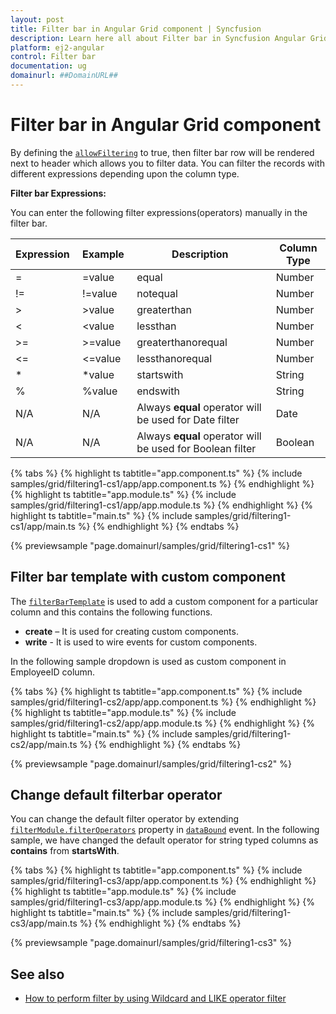 ```yaml
---
layout: post
title: Filter bar in Angular Grid component | Syncfusion
description: Learn here all about Filter bar in Syncfusion Angular Grid component of Syncfusion Essential JS 2 and more.
platform: ej2-angular
control: Filter bar 
documentation: ug
domainurl: ##DomainURL##
---
```


# Filter bar in Angular Grid component

By defining the [`allowFiltering`](https://ej2.syncfusion.com/angular/documentation/api/grid/#allowfiltering) to true, then filter bar row will be rendered next to header which allows you to filter data. You can filter the records with different expressions depending upon the column type.

**Filter bar Expressions:**

You can enter the following filter expressions(operators) manually in the filter bar.

Expression |Example |Description |Column Type
-----|-----|-----|-----
= |=value |equal |Number
!= |!=value |notequal |Number
> |>value |greaterthan |Number
< |<value |lessthan |Number
>= |>=value |greaterthanorequal |Number
<=|<=value|lessthanorequal |Number
* |*value |startswith |String
% |%value |endswith |String
N/A |N/A |Always **equal** operator will be used for Date filter |Date
N/A |N/A |Always **equal** operator will be used for Boolean filter |Boolean

{% tabs %}
{% highlight ts tabtitle="app.component.ts" %}
{% include samples/grid/filtering1-cs1/app/app.component.ts %}
{% endhighlight %}
{% highlight ts tabtitle="app.module.ts" %}
{% include samples/grid/filtering1-cs1/app/app.module.ts %}
{% endhighlight %}
{% highlight ts tabtitle="main.ts" %}
{% include samples/grid/filtering1-cs1/app/main.ts %}
{% endhighlight %}
{% endtabs %}
  
{% previewsample "page.domainurl/samples/grid/filtering1-cs1" %}

## Filter bar template with custom component

The [`filterBarTemplate`](https://ej2.syncfusion.com/angular/documentation/api/grid/column/#filterbartemplate) is used to add a custom component for a particular column and this contains the following functions.
* **create** – It is used for creating custom components.
* **write** - It is used to wire events for custom components.

In the following sample dropdown is used  as custom component in EmployeeID column.

{% tabs %}
{% highlight ts tabtitle="app.component.ts" %}
{% include samples/grid/filtering1-cs2/app/app.component.ts %}
{% endhighlight %}
{% highlight ts tabtitle="app.module.ts" %}
{% include samples/grid/filtering1-cs2/app/app.module.ts %}
{% endhighlight %}
{% highlight ts tabtitle="main.ts" %}
{% include samples/grid/filtering1-cs2/app/main.ts %}
{% endhighlight %}
{% endtabs %}
  
{% previewsample "page.domainurl/samples/grid/filtering1-cs2" %}

## Change default filterbar operator

You can change the default filter operator by extending [`filterModule.filterOperators`](https://ej2.syncfusion.com/angular/documentation/api/grid/filterSettings/#operators) property in [`dataBound`](https://ej2.syncfusion.com/angular/documentation/api/grid/#databound) event. In the following sample, we have changed the default operator for string typed columns as **contains** from **startsWith**.

{% tabs %}
{% highlight ts tabtitle="app.component.ts" %}
{% include samples/grid/filtering1-cs3/app/app.component.ts %}
{% endhighlight %}
{% highlight ts tabtitle="app.module.ts" %}
{% include samples/grid/filtering1-cs3/app/app.module.ts %}
{% endhighlight %}
{% highlight ts tabtitle="main.ts" %}
{% include samples/grid/filtering1-cs3/app/main.ts %}
{% endhighlight %}
{% endtabs %}
  
{% previewsample "page.domainurl/samples/grid/filtering1-cs3" %}

## See also

* [How to perform filter by using Wildcard and LIKE operator filter](./filtering/#wildcard-and-like-operator-filter)